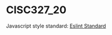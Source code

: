 # CISC327_20
Javascript style standard: [Eslint Standard](https://github.com/standard/eslint-config-standard)
